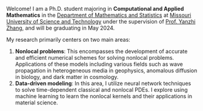Welcome! I am a Ph.D. student majoring in **Computational and Applied Mathematics** in the [Department of Mathematics and Statistics](https://math.mst.edu/) at [Missouri University of Science and Technology](https://www.mst.edu/) under the supervision of [Prof. Yanzhi Zhang](https://web.mst.edu/~zhangyanz/), and will be graduating in May 2024.



My research primarily centers on two main areas:

1. **Nonlocal problems**: This encompasses the development of accurate and efficient numerical schemes for solving nonlocal problems. Applications of these models including various fields such as wave propagation in heterogeneous media in geophysics, anomalous diffusion in biology, and dark matter in cosmology. 
2. **Data-driven modeling**: In this area, I utilize neural network techniques to solve time-dependent classical and nonlocal PDEs. I explore using machine learning to learn the nonlocal kernels and their applications in material science.
